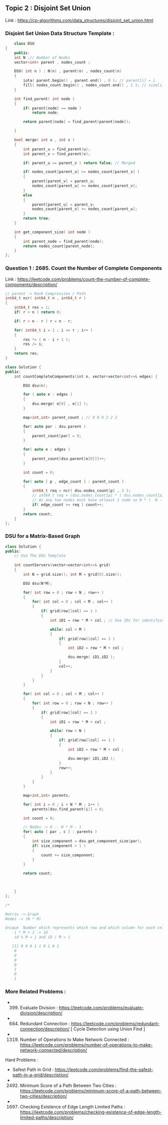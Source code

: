 
## Topic 2 : Disjoint Set Union 

Link : https://cp-algorithms.com/data_structures/disjoint_set_union.html

### Disjoint Set Union Data Structure Template :

```cpp
    class DSU
{
    public:
    int N ;// Number of Nodes
    vector<int> parent , nodes_count ;

    DSU( int n ) : N(n) , parent(n) , nodes_count(n)
    {
        iota( parent.begin() , parent.end() , 0 ); // parent[i] = i
        fill( nodes_count.begin() , nodes_count.end() , 1 ); // size[i] = 1
    }

    int find_parent( int node )
    {
        if( parent[node] == node ) 
            return node;

        return parent[node] = find_parent(parent[node]);

    }

    bool merge( int u , int v )
    {
        int parent_u = find_parent(u);
        int parent_v = find_parent(v);

        if( parent_u == parent_v ) return false; // Merged 

        if( nodes_count[parent_u] >= nodes_count[parent_v] )
        {
            parent[parent_v] = parent_u;
            nodes_count[parent_u] += nodes_count[parent_v];
        }
        else
        {
            parent[parent_u] = parent_v;
            nodes_count[parent_v] += nodes_count[parent_u];
        }
        return true;
    }

    int get_component_size( int node )
    {
        int parent_node = find_parent(node);
        return nodes_count[parent_node];
    }
};
```


### Question 1 : 2685. Count the Number of Complete Components
Link : https://leetcode.com/problems/count-the-number-of-complete-components/description/

```cpp
// parent -> Rank Compression / Path 
int64_t ncr( int64_t n , int64_t r )
{
    int64_t res = 1;
    if( r > n ) return 0;

    if( r > n - r ) r = n - r;

    for( int64_t i = 1 ; i <= r ; i++ )
    {
        res *= ( n - i + 1 );
        res /= i;
    }
    return res;
}

class Solution {
public:
    int countCompleteComponents(int n, vector<vector<int>>& edges) {

        DSU dsu(n);

        for ( auto e : edges )
        {
            dsu.merge( e[0] , e[1] );
        }

        map<int,int> parent_count ; // 0 0 0 2 2 2

        for( auto par : dsu.parent )
        {
            parent_count[par] = 0;
        }

        for( auto e : edges )
        {
            parent_count[dsu.parent[e[0]]]++;
        }

        int count = 0;

        for( auto [ p , edge_count ] : parent_count )
        {
            int64_t req = ncr( dsu.nodes_count[p] , 2 );
            // int64_t req = (dsu.nodes_count[p] * ( dsu.nodes_count[p] - 1 )) / 2; <<<<< Can use this instead of NC2
            // As any two nodes must have atleast 1 node so N * (  N - 1 ) nodes must exist so we use NC2 to calculate number of edges required
            if( edge_count >= req ) count++;
        }
        return count;
    }
};  
```



### DSU for a Matrix-Based Graph

```cpp
class Solution {
public:
    // Use The DSU Template 
    
    int countServers(vector<vector<int>>& grid) 
    {
        int N = grid.size(); int M = grid[0].size();

        DSU dsu(N*M);

        for( int row = 0 ; row < N ; row++ )
        {
            for( int col = 0 ; col < M ; col++ )
            {
                if( grid[row][col] == 1 )
                {
                    int iD1 = row * M + col ; // Use IDs for identifying the nodes as rows and columns

                    while( col < M )
                    {
                        if( grid[row][col] == 1 )
                        {
                            int iD2 = row * M + col ;

                            dsu.merge( iD1,iD2 );
                        }
                        col++;
                    }
                }
            }
        }

        for( int col = 0 ; col < M ; col++ )        
        {
            for( int row = 0 ; row < N ; row++ )
            {
                if( grid[row][col] == 1 )
                {
                    int iD1 = row * M + col ;

                    while( row < N )
                    {
                        if( grid[row][col] == 1 )
                        {
                            int iD2 = row * M + col ;

                            dsu.merge( iD1,iD2 );
                        }
                        row++;
                    }
                }
            }
        }

        map<int,int> parents;

        for( int i = 0 ; i < N * M ; i++ ) 
            parents[dsu.find_parent(i)] = 0;

        int count = 0;

        // Nodes -> 0 .. N * M - 1
        for( auto [ par , c ] : parents )
        {
            int size_component = dsu.get_component_size(par);
            if( size_component > 1 )
            {
                count += size_component;
            }
        }

        return count;


        
    }
};

/*

Matrix -> Graph
Nodes -> (N * M)

Unique  Number which represents which row and which column for each cell : 
    i * M + J -> iD 
    id % M = j and iD / M = i 

   [1] 0 0 0 1 1 0 1 0 1
    0
    0
    0
    0
    1
    0
    1
```

### More Related Problems :
- 399. Evaluate Division : https://leetcode.com/problems/evaluate-division/description/
- 684. Redundant Connection : https://leetcode.com/problems/redundant-connection/description/ [ Cycle Detection using Union Find ]
- 1319. Number of Operations to Make Network Connected : https://leetcode.com/problems/number-of-operations-to-make-network-connected/description/ 

Hard Problems :
- Safest Path in Grid : https://leetcode.com/problems/find-the-safest-path-in-a-grid/description/
- 2492. Minimum Score of a Path Between Two Cities : https://leetcode.com/problems/minimum-score-of-a-path-between-two-cities/description/
- 1697. Checking Existence of Edge Length Limited Paths : https://leetcode.com/problems/checking-existence-of-edge-length-limited-paths/description/

